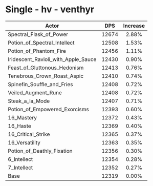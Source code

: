 # Single - hv - venthyr
| Actor | DPS | Increase |
|---|:---:|:---:|
|Spectral_Flask_of_Power|12674|2.88%|
|Potion_of_Spectral_Intellect|12508|1.53%|
|Potion_of_Phantom_Fire|12456|1.11%|
|Iridescent_Ravioli_with_Apple_Sauce|12430|0.90%|
|Feast_of_Gluttonous_Hedonism|12413|0.76%|
|Tenebrous_Crown_Roast_Aspic|12410|0.74%|
|Spinefin_Souffle_and_Fries|12408|0.72%|
|Veiled_Augment_Rune|12408|0.72%|
|Steak_a_la_Mode|12407|0.71%|
|Potion_of_Empowered_Exorcisms|12393|0.60%|
|16_Mastery|12372|0.43%|
|16_Haste|12369|0.40%|
|16_Critical_Strike|12365|0.37%|
|16_Versatility|12363|0.35%|
|Potion_of_Deathly_Fixation|12356|0.30%|
|6_Intellect|12354|0.28%|
|7_Intellect|12352|0.27%|
|Base|12319|0.00%|
